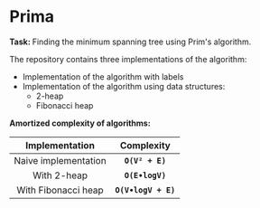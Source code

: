 # Prima 
<p>
<b> Task: </b> Finding the minimum spanning tree using Prim's algorithm.
</p>

The repository contains three implementations of the algorithm:
* Implementation of the algorithm with labels 
* Implementation of the algorithm using data structures:
  * 2-heap
  * Fibonacci heap

<b> Amortized complexity of algorithms: </b>

|  Implementation | Сomplexity  |   
|:--------------:|:-------------:|
| Naive implementation|<strong>`O(V² + E)`</strong>|   
| With 2-heap |  <strong>`O(E∙logV)`</strong> |  
| With Fibonacci heap  | <strong>`O(V∙logV + E)` </strong> |   

